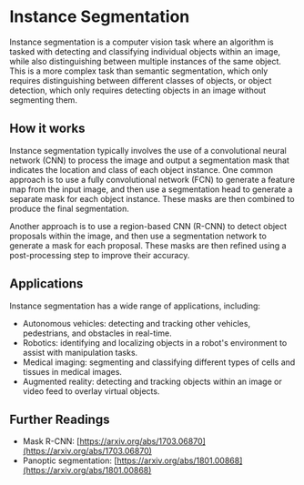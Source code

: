 # Instance Segmentation

Instance segmentation is a computer vision task where an algorithm is tasked with detecting and classifying individual objects within an image, while also distinguishing between multiple instances of the same object. This is a more complex task than semantic segmentation, which only requires distinguishing between different classes of objects, or object detection, which only requires detecting objects in an image without segmenting them.

## How it works

Instance segmentation typically involves the use of a convolutional neural network (CNN) to process the image and output a segmentation mask that indicates the location and class of each object instance. One common approach is to use a fully convolutional network (FCN) to generate a feature map from the input image, and then use a segmentation head to generate a separate mask for each object instance. These masks are then combined to produce the final segmentation.

Another approach is to use a region-based CNN (R-CNN) to detect object proposals within the image, and then use a segmentation network to generate a mask for each proposal. These masks are then refined using a post-processing step to improve their accuracy.

## Applications

Instance segmentation has a wide range of applications, including:

- Autonomous vehicles: detecting and tracking other vehicles, pedestrians, and obstacles in real-time.
- Robotics: identifying and localizing objects in a robot's environment to assist with manipulation tasks.
- Medical imaging: segmenting and classifying different types of cells and tissues in medical images.
- Augmented reality: detecting and tracking objects within an image or video feed to overlay virtual objects.

## Further Readings

- Mask R-CNN: [https://arxiv.org/abs/1703.06870](https://arxiv.org/abs/1703.06870)
- Panoptic segmentation: [https://arxiv.org/abs/1801.00868](https://arxiv.org/abs/1801.00868)
